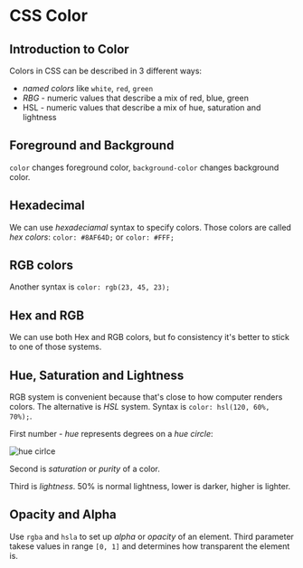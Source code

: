 # CSS Color

## Introduction to Color

Colors in CSS can be described in 3 different ways:

* _named colors_ like `white`, `red`, `green`
* _RBG_ - numeric values that describe a mix of red, blue, green
* HSL - numeric values that describe a mix of hue, saturation and lightness

## Foreground and Background

`color` changes foreground color, `background-color` changes background color.

## Hexadecimal

We can use _hexadeciamal_ syntax to specify colors. Those colors are called _hex colors_: `color: #8AF64D;` or `color: #FFF;`

## RGB colors

Another syntax is `color: rgb(23, 45, 23);`

## Hex and RGB

We can use both Hex and RGB colors, but fo consistency it's better to stick to one of those systems.

## Hue, Saturation and Lightness

RGB system is convenient because that's close to how computer renders colors. The alternative is _HSL_ system. Syntax is `color: hsl(120, 60%, 70%);`.

First number - _hue_ represents degrees on a _hue circle_:

![hue cirlce](https://s3.amazonaws.com/codecademy-content/courses/learn-css-color/color_wheel_4_background.svg)

Second is _saturation_ or _purity_ of a color.

Third is _lightness_. 50% is normal lightness, lower is darker, higher is lighter.

## Opacity and Alpha

Use `rgba` and `hsla` to set up _alpha_ or _opacity_ of an element. Third parameter takese values in range `[0, 1]` and determines how transparent the element is.
